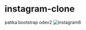 # instagram-clone
patika bootstrap odev2
![instagram6](https://github.com/emirhankarakoc/instagram-clone/assets/101813995/9e8f6723-055b-4b14-9844-7761b4ff5cd5)
